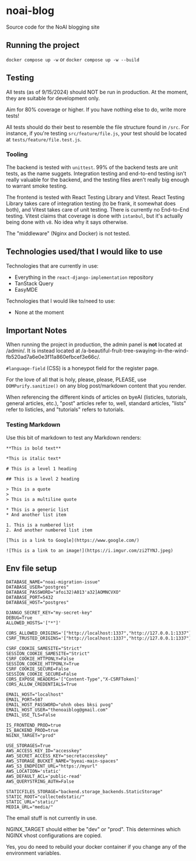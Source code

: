 # noai-blog

Source code for the NoAI blogging site

## Running the project

`docker compose up -w` or `docker compose up -w --build`

## Testing

All tests (as of 9/15/2024) should NOT be run in production. At the moment, they are suitable for development only.

Aim for 80% coverage or higher. If you have nothing else to do, write more tests!

All tests should do their best to resemble the file structure found in `/src`. For instance, if you're testing `src/feature/file.js`, your test should be located at `tests/feature/file.test.js`.

### Tooling

The backend is tested with `unittest`. 99% of the backend tests are unit tests, as the name suggets. Integration testing and end-to-end testing isn't really valuable for the backend, and the testing files aren't really big enough to warrant smoke testing.

The frontend is tested with React Testing Library and Vitest. React Testing Library takes care of integration testing (to be frank, it somewhat does both), and Vitest takes care of unit testing. There is currently no End-to-End testing. Vitest claims that coverage is done with `istanbul`, but it's actually being done with `v8`. No idea why it says otherwise.

The "middleware" (Nginx and Docker) is not tested.

## Technologies used/that I would like to use

Technologies that are currently in use:

- Everything in the `react-django-implementation` repository
- TanStack Query
- EasyMDE

Technologies that I would like to/need to use:

- None at the moment

## Important Notes

When running the project in production, the admin panel is **not** located at /admin/. It is instead located at /a-beautiful-fruit-tree-swaying-in-the-wind-fb520ad7a6e0e3f11a860efbcef3e66c/.

`#language-field` (CSS) is a honeypot field for the register page.

For the love of all that is holy, please, please, PLEASE, use `DOMPurify.sanitize()` on any blog post/markdown content that you render.

When referencing the different kinds of articles on byeAI (listicles, tutorials, general articles, etc.), "post" articles refer to, well, standard articles, "lists" refer to listicles, and "tutorials" refers to tutorials.

### Testing Markdown

Use this bit of markdown to test any Markdown renders:

```
**This is bold text**

*This is italic text*

# This is a level 1 heading

## This is a level 2 heading

> This is a quote
>
> This is a multiline quote

* This is a generic list
* And another list item

1. This is a numbered list
2. And another numbered list item

[This is a link to Google](https://www.google.com/)

![This is a link to an image!](https://i.imgur.com/zi2TYNJ.jpeg)
```

## Env file setup

```
DATABASE_NAME="noai-migration-issue"
DATABASE_USER="postgres"
DATABASE_PASSWORD="afoi32)A013'a32]AOMNCVXO"
DATABASE_PORT=5432
DATABASE_HOST="postgres"

DJANGO_SECRET_KEY="my-secret-key"
DEBUG=True
ALLOWED_HOSTS='["*"]'

CORS_ALLOWED_ORIGINS='["http://localhost:1337","http://127.0.0.1:1337"]'
CSRF_TRUSTED_ORIGINS='["http://localhost:1337","http://127.0.0.1:1337"]'

CSRF_COOKIE_SAMESITE="Strict"
SESSION_COOKIE_SAMESITE="Strict"
CSRF_COOKIE_HTTPONLY=False
SESSION_COOKIE_HTTPONLY=True
CSRF_COOKIE_SECURE=False
SESSION_COOKIE_SECURE=False
CORS_EXPOSE_HEADERS='["Content-Type","X-CSRFToken]'
CORS_ALLOW_CREDENTIALS=True

EMAIL_HOST="localhost"
EMAIL_PORT=587
EMAIL_HOST_PASSWORD="ohnh obes bksi pvog"
EMAIL_HOST_USER="thenoaiblog@gmail.com"
EMAIL_USE_TLS=False

IS_FRONTEND_PROD=true
IS_BACKEND_PROD=true
NGINX_TARGET="prod"

USE_STORAGES=True
AWS_ACCESS_KEY_ID="accesskey"
AWS_SECRET_ACCESS_KEY="secretaccesskey"
AWS_STORAGE_BUCKET_NAME="byeai-main-spaces"
AWS_S3_ENDPOINT_URL="https://myurl"
AWS_LOCATION='static'
AWS_DEFAULT_ACL='public-read'
AWS_QUERYSTRING_AUTH=False

STATICFILES_STORAGE="backend.storage_backends.StaticStorage"
STATIC_ROOT="collectedstatic/"
STATIC_URL="static/"
MEDIA_URL="media/"
```

The email stuff is not currently in use.

NGINX_TARGET should either be "dev" or "prod". This determines which NGINX vhost configurations are copied.

Yes, you do need to rebuild your docker container if you change any of the environment variables.
